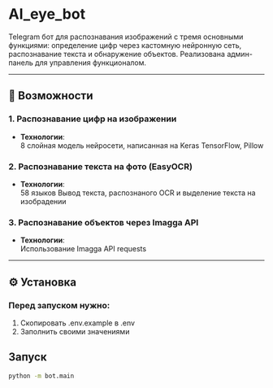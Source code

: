 # AI_eye_bot

Telegram бот для распознавания изображений с тремя основными функциями: определение цифр через кастомную нейронную сеть, распознавание текста и обнаружение объектов. Реализована админ-панель для управления функционалом.

---

## 🚀 Возможности

### 1. Распознавание цифр на изображении
- **Технологии**:  
  8 слойная модель нейросети, написанная на Keras 
  TensorFlow, Pillow

### 2. Распознавание текста на фото (EasyOCR)
- **Технологии**:  
  58 языков
  Вывод текста, распознаного OCR и выделение текста на изобрадении

### 3. Распознавание объектов через Imagga API
- **Технологии**:  
  Использование Imagga API
  requests

---

## ⚙️ Установка

<h3><b>Перед запуском нужно:</b></h3>
<ol>
    <li> Скопировать .env.example в .env</li>
    <li> Заполнить своими значениями</li>
</ol>


## Запуск

``` Bash
python -m bot.main
```
